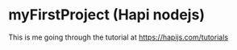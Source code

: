# myFirstProject (Hapi nodejs)

This is me going through the tutorial at https://hapijs.com/tutorials
